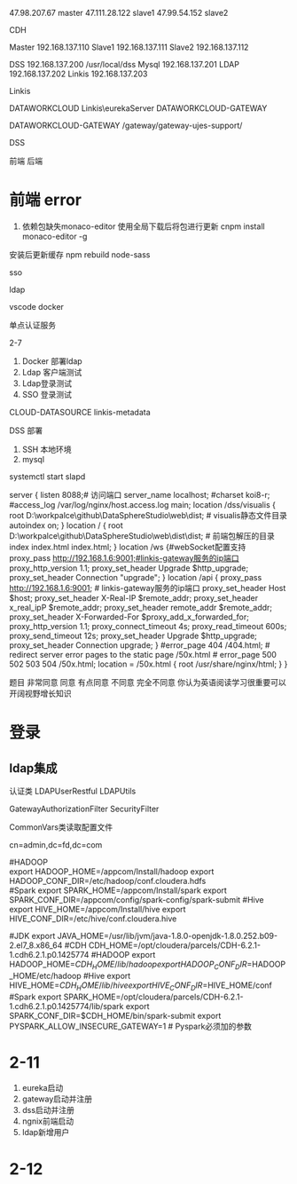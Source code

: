47.98.207.67 master
47.111.28.122 slave1
47.99.54.152 slave2

CDH

Master 192.168.137.110
Slave1 192.168.137.111
Slave2 192.168.137.112


DSS 192.168.137.200	/usr/local/dss
Mysql 192.168.137.201
LDAP 192.168.137.202
Linkis 192.168.137.203


Linkis 

DATAWORKCLOUD Linkis\eurekaServer
DATAWORKCLOUD-GATEWAY

DATAWORKCLOUD-GATEWAY  /gateway/gateway-ujes-support/



DSS

前端  后端


# 前端 error

1.	依赖包缺失monaco-editor
使用全局下载后将包进行更新
cnpm install monaco-editor -g 

安装后更新缓存
npm rebuild node-sass


sso 

ldap



vscode  docker



单点认证服务




2-7 

1.	Docker 部署ldap
2.	Ldap 客户端测试
3.	Ldap登录测试
4.	SSO 登录测试

CLOUD-DATASOURCE  linkis-metadata








DSS 部署

1.	SSH 本地环境
2.	mysql

systemctl start slapd


server {
            listen       8088;# 访问端口
            server_name  localhost;
            #charset koi8-r;
            #access_log  /var/log/nginx/host.access.log  main;
            location /dss/visualis {
            root   D:\\workpalce\github\DataSphereStudio\web\dist; # visualis静态文件目录
            autoindex on;
            }
            location / {
            root   D:\\workpalce\github\DataSphereStudio\web\dist\dist; # 前端包解压的目录
            index  index.html index.html;
            }
            location /ws {#webSocket配置支持
            proxy_pass http://192.168.1.6:9001;#linkis-gateway服务的ip端口
            proxy_http_version 1.1;
            proxy_set_header Upgrade $http_upgrade;
            proxy_set_header Connection "upgrade";
            }
            location /api {
            proxy_pass http://192.168.1.6:9001; # linkis-gateway服务的ip端口
            proxy_set_header Host $host;
            proxy_set_header X-Real-IP $remote_addr;
            proxy_set_header x_real_ipP $remote_addr;
            proxy_set_header remote_addr $remote_addr;
            proxy_set_header X-Forwarded-For $proxy_add_x_forwarded_for;
            proxy_http_version 1.1;
            proxy_connect_timeout 4s;
            proxy_read_timeout 600s;
            proxy_send_timeout 12s;
            proxy_set_header Upgrade $http_upgrade;
            proxy_set_header Connection upgrade;
            }
            #error_page  404              /404.html;
            # redirect server error pages to the static page /50x.html
            #
            error_page   500 502 503 504  /50x.html;
            location = /50x.html {
            root   /usr/share/nginx/html;
            }
        }


题目	非常同意	同意	有点同意	不同意	完全不同意
你认为英语阅读学习很重要可以开阔视野增长知识					
					





# 登录

## ldap集成

认证类
LDAPUserRestful
LDAPUtils

GatewayAuthorizationFilter
SecurityFilter

CommonVars类读取配置文件

cn=admin,dc=fd,dc=com


   #HADOOP  
   export HADOOP_HOME=/appcom/Install/hadoop
   export HADOOP_CONF_DIR=/etc/hadoop/conf.cloudera.hdfs  
   #Spark
   export SPARK_HOME=/appcom/Install/spark
   export SPARK_CONF_DIR=/appcom/config/spark-config/spark-submit
   #Hive
   export HIVE_HOME=/appcom/Install/hive
   export HIVE_CONF_DIR=/etc/hive/conf.cloudera.hive
					



#JDK
export JAVA_HOME=/usr/lib/jvm/java-1.8.0-openjdk-1.8.0.252.b09-2.el7_8.x86_64
#CDH
CDH_HOME=/opt/cloudera/parcels/CDH-6.2.1-1.cdh6.2.1.p0.1425774
#HADOOP
export HADOOP_HOME=$CDH_HOME/lib/hadoop
export HADOOP_CONF_DIR=$HADOOP_HOME/etc/hadoop
#Hive
export HIVE_HOME=$CDH_HOME/lib/hive
export HIVE_CONF_DIR=$HIVE_HOME/conf
#Spark
export SPARK_HOME=/opt/cloudera/parcels/CDH-6.2.1-1.cdh6.2.1.p0.1425774/lib/spark
export SPARK_CONF_DIR=$CDH_HOME/bin/spark-submit
export PYSPARK_ALLOW_INSECURE_GATEWAY=1  # Pyspark必须加的参数







# 2-11

1. eureka启动
2. gateway启动并注册
3. dss启动并注册
4. ngnix前端启动
5. ldap新增用户



# 2-12







